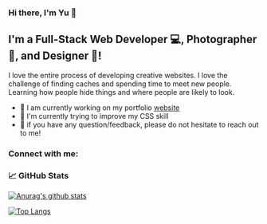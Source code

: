 ### Hi there, I'm Yu 👋

## I'm a Full-Stack Web Developer 💻, Photographer 📸, and Designer 🎨!

I love the entire process of developing creative websites. I love the challenge of finding caches and spending time to meet new people. Learning how people hide things and where people are likely to look.

- 🔭 I am currently working on my portfolio [website](https://www.yushi.dev/)
- 🌱 I'm currently trying to improve my CSS skill
- 💬 if you have any question/feedback, please do not hesitate to reach out to me!

### Connect with me:

### [<i class="fab fa-linkedin"></i>](https://github.com/yushi1007)

### 📈 GitHub Stats 

[![Anurag's github stats](https://github-readme-stats.vercel.app/api?username=yushi1007)](https://github.com/yushi1007)

[![Top Langs](https://github-readme-stats.vercel.app/api/top-langs/?username=yushi1007&layout=compact)](https://github.com/yushi1007)
